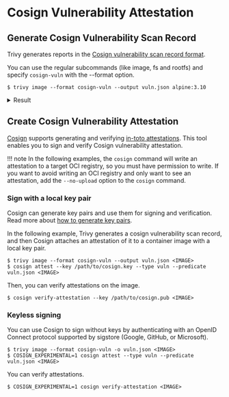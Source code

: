 # Cosign Vulnerability Attestation

## Generate Cosign Vulnerability Scan Record

Trivy generates reports in the [Cosign vulnerability scan record format][vuln-attest-spec].

You can use the regular subcommands (like image, fs and rootfs) and specify `cosign-vuln` with the --format option.

```
$ trivy image --format cosign-vuln --output vuln.json alpine:3.10
```

<details>
<summary>Result</summary>

```json
{
  "invocation": {
    "parameters": null,
    "uri": "",
    "event_id": "",
    "builder.id": ""
  },
  "scanner": {
    "uri": "pkg:github/aquasecurity/trivy@v0.30.1-8-gf9cb8a28",
    "version": "v0.30.1-8-gf9cb8a28",
    "db": {
      "uri": "",
      "version": ""
    },
    "result": {
      "SchemaVersion": 2,
      "ArtifactName": "alpine:3.10",
      "ArtifactType": "container_image",
      "Metadata": {
        "OS": {
          "Family": "alpine",
          "Name": "3.10.9",
          "EOSL": true
        },
        "ImageID": "sha256:e7b300aee9f9bf3433d32bc9305bfdd22183beb59d933b48d77ab56ba53a197a",
        "DiffIDs": [
          "sha256:9fb3aa2f8b8023a4bebbf92aa567caf88e38e969ada9f0ac12643b2847391635"
        ],
        "RepoTags": [
          "alpine:3.10"
        ],
        "RepoDigests": [
          "alpine@sha256:451eee8bedcb2f029756dc3e9d73bab0e7943c1ac55cff3a4861c52a0fdd3e98"
        ],
        "ImageConfig": {
          "architecture": "amd64",
          "container": "fdb7e80e3339e8d0599282e606c907aa5881ee4c668a68136119e6dfac6ce3a4",
          "created": "2021-04-14T19:20:05.338397761Z",
          "docker_version": "19.03.12",
          "history": [
            {
              "created": "2021-04-14T19:20:04.987219124Z",
              "created_by": "/bin/sh -c #(nop) ADD file:c5377eaa926bf412dd8d4a08b0a1f2399cfd708743533b0aa03b53d14cb4bb4e in / "
            },
            {
              "created": "2021-04-14T19:20:05.338397761Z",
              "created_by": "/bin/sh -c #(nop)  CMD [\"/bin/sh\"]",
              "empty_layer": true
            }
          ],
          "os": "linux",
          "rootfs": {
            "type": "layers",
            "diff_ids": [
              "sha256:9fb3aa2f8b8023a4bebbf92aa567caf88e38e969ada9f0ac12643b2847391635"
            ]
          },
          "config": {
            "Cmd": [
              "/bin/sh"
            ],
            "Env": [
              "PATH=/usr/local/sbin:/usr/local/bin:/usr/sbin:/usr/bin:/sbin:/bin"
            ],
            "Image": "sha256:eb2080c455e94c22ae35b3aef9e078c492a00795412e026e4d6b41ef64bc7dd8"
          }
        }
      },
      "Results": [
        {
          "Target": "alpine:3.10 (alpine 3.10.9)",
          "Class": "os-pkgs",
          "Type": "alpine",
          "Vulnerabilities": [
            {
              "VulnerabilityID": "CVE-2021-36159",
              "PkgName": "apk-tools",
              "InstalledVersion": "2.10.6-r0",
              "FixedVersion": "2.10.7-r0",
              "Layer": {
                "Digest": "sha256:396c31837116ac290458afcb928f68b6cc1c7bdd6963fc72f52f365a2a89c1b5",
                "DiffID": "sha256:9fb3aa2f8b8023a4bebbf92aa567caf88e38e969ada9f0ac12643b2847391635"
              },
              "SeveritySource": "nvd",
              "PrimaryURL": "https://avd.aquasec.com/nvd/cve-2021-36159",
              "DataSource": {
                "ID": "alpine",
                "Name": "Alpine Secdb",
                "URL": "https://secdb.alpinelinux.org/"
              },
              "Description": "libfetch before 2021-07-26, as used in apk-tools, xbps, and other products, mishandles numeric strings for the FTP and HTTP protocols. The FTP passive mode implementation allows an out-of-bounds read because strtol is used to parse the relevant numbers into address bytes. It does not check if the line ends prematurely. If it does, the for-loop condition checks for the '\\0' terminator one byte too late.",
              "Severity": "CRITICAL",
              "CweIDs": [
                "CWE-125"
              ],
              "CVSS": {
                "nvd": {
                  "V2Vector": "AV:N/AC:L/Au:N/C:P/I:N/A:P",
                  "V3Vector": "CVSS:3.1/AV:N/AC:L/PR:N/UI:N/S:U/C:H/I:N/A:H",
                  "V2Score": 6.4,
                  "V3Score": 9.1
                }
              },
              "References": [
                "https://github.com/freebsd/freebsd-src/commits/main/lib/libfetch",
                "https://gitlab.alpinelinux.org/alpine/apk-tools/-/issues/10749",
                "https://lists.apache.org/thread.html/r61db8e7dcb56dc000a5387a88f7a473bacec5ee01b9ff3f55308aacc@%3Cdev.kafka.apache.org%3E",
                "https://lists.apache.org/thread.html/r61db8e7dcb56dc000a5387a88f7a473bacec5ee01b9ff3f55308aacc@%3Cusers.kafka.apache.org%3E",
                "https://lists.apache.org/thread.html/rbf4ce74b0d1fa9810dec50ba3ace0caeea677af7c27a97111c06ccb7@%3Cdev.kafka.apache.org%3E",
                "https://lists.apache.org/thread.html/rbf4ce74b0d1fa9810dec50ba3ace0caeea677af7c27a97111c06ccb7@%3Cusers.kafka.apache.org%3E"
              ],
              "PublishedDate": "2021-08-03T14:15:00Z",
              "LastModifiedDate": "2021-10-18T12:19:00Z"
            }
          ]
        }
      ]
    }
  },
  "metadata": {
    "scanStartedOn": "2022-07-24T17:14:04.864682+09:00",
    "scanFinishedOn": "2022-07-24T17:14:04.864682+09:00"
  }
}
```

</details>

## Create Cosign Vulnerability Attestation

[Cosign](https://github.com/sigstore/cosign) supports generating and verifying [in-toto attestations](https://github.com/in-toto/attestation). This tool enables you to sign and verify Cosign vulnerability attestation.

!!! note
    In the following examples, the `cosign` command will write an attestation to a target OCI registry, so you must have permission to write.
    If you want to avoid writing an OCI registry and only want to see an attestation, add the `--no-upload` option to the `cosign` command.


### Sign with a local key pair

Cosign can generate key pairs and use them for signing and verification. Read more about [how to generate key pairs](https://docs.sigstore.dev/cosign/key-generation).

In the following example, Trivy generates a cosign vulnerability scan record, and then Cosign attaches an attestation of it to a container image with a local key pair.

```
$ trivy image --format cosign-vuln --output vuln.json <IMAGE>
$ cosign attest --key /path/to/cosign.key --type vuln --predicate vuln.json <IMAGE>
```

Then, you can verify attestations on the image.

```
$ cosign verify-attestation --key /path/to/cosign.pub <IMAGE>
```

### Keyless signing

You can use Cosign to sign without keys by authenticating with an OpenID Connect protocol supported by sigstore (Google, GitHub, or Microsoft).

```
$ trivy image --format cosign-vuln -o vuln.json <IMAGE>
$ COSIGN_EXPERIMENTAL=1 cosign attest --type vuln --predicate vuln.json <IMAGE>
```

You can verify attestations.

```
$ COSIGN_EXPERIMENTAL=1 cosign verify-attestation <IMAGE>
```

[vuln-attest-spec]: https://github.com/sigstore/cosign/blob/95b74db89941e8ec85e768f639efd4d948db06cd/specs/COSIGN_VULN_ATTESTATION_SPEC.md